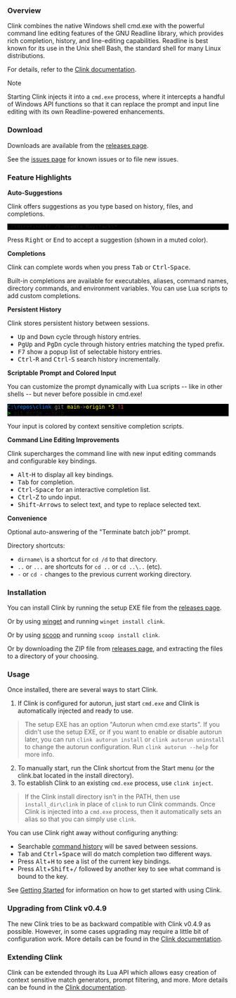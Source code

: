 ### Overview

Clink combines the native Windows shell cmd.exe with the powerful command line editing features of the GNU Readline library, which provides rich completion, history, and line-editing capabilities. Readline is best known for its use in the Unix shell Bash, the standard shell for many Linux distributions.

For details, refer to the [Clink documentation](https://chrisant996.github.io/clink/clink.html).

> [!NOTE]
> Starting Clink injects it into a `cmd.exe` process, where it intercepts a handful of Windows API functions so that it can replace the prompt and input line editing with its own Readline-powered enhancements.

### Download

Downloads are available from the [releases page](https://github.com/chrisant996/clink/releases).

See the [issues page](https://github.com/chrisant996/clink/issues) for known issues or to file new issues.

### Feature Highlights

<div class="promo_box">
<div class="promo_box">
<div class="promo_block">

<p><b>Auto-Suggestions</b></p>

<p>Clink offers suggestions as you type based on history, files, and completions.</p>

<pre style="border-radius:initial;border:initial;background-color:black"><code class="plaintext" style="background-color:black"><span class="color_default">C:\dir><span class="color_executable">findstr</span><span class="cursor">_</span><span class="color_suggestion">/s needle haystack\*</span></span>
</code></pre>

<p>Press <kbd>Right</kbd> or <kbd>End</kbd> to accept a suggestion (shown in a muted color).</p>

</div>
<div class="promo_block">

<p><b>Completions</b></p>

<p>Clink can complete words when you press <kbd>Tab</kbd> or <kbd>Ctrl</kbd>-<kbd>Space</kbd>.</p>

<p>Built-in completions are available for executables, aliases, command names, directory commands, and environment variables.  You can use Lua scripts to add custom completions.</p>

</div>
</div>
<div class="promo_box">
<div class="promo_block">

<p><b>Persistent History</b></p>

<p>Clink stores persistent history between sessions.</p>

<ul>
<li><kbd>Up</kbd> and <kbd>Down</kbd> cycle through history entries.</li>
<li><kbd>PgUp</kbd> and <kbd>PgDn</kbd> cycle through history entries matching the typed prefix.</li>
<li><kbd>F7</kbd> show a popup list of selectable history entries.</li>
<li><kbd>Ctrl</kbd>-<kbd>R</kbd> and <kbd>Ctrl</kbd>-<kbd>S</kbd> search history incrementally.</li>
</ul>

</div>
<div class="promo_block">

<p><b>Scriptable Prompt and Colored Input</b></p>

<p>You can customize the prompt dynamically with Lua scripts -- like in other shells -- but never before possible in cmd.exe!</p>

<pre style="border-radius:initial;border:initial;background-color:black"><code class="plaintext" style="background-color:black"><span class="color_default"><span style="color:#0087ff">C:\repos\clink</span> <span style="color:#888">git</span> <span style="color:#ff0">main</span><span style="color:#888">-></span><span style="color:#ff0">origin *3</span> <span style="color:#f33">!1</span>
<span style="color:#0f0">></span> <span class="color_argmatcher">git</span> <span class="color_arg">merge</span> <span class="color_flag">--help</span><span class="cursor">_</span></span>
</code></pre>

<p>Your input is colored by context sensitive completion scripts.</p>

</div>
</div>
<div class="promo_box">
<div class="promo_block">

<p><b>Command Line Editing Improvements</b></p>

<p>Clink supercharges the command line with new input editing commands and configurable key bindings.</p>

<ul>
<li><kbd>Alt</kbd>-<kbd>H</kbd> to display all key bindings.</li>
<li><kbd>Tab</kbd> for completion.</li>
<li><kbd>Ctrl</kbd>-<kbd>Space</kbd> for an interactive completion list.</li>
<li><kbd>Ctrl</kbd>-<kbd>Z</kbd> to undo input.</li>
<li><kbd>Shift</kbd>-<kbd>Arrows</kbd> to select text, and type to replace selected text.</li>
</ul>

</div>
<div class="promo_block">

<p><b>Convenience</b></p>

<p>Optional auto-answering of the "Terminate batch job?" prompt.</p>

<p>Directory shortcuts:</p>
<ul>
<li><code>dirname\</code> is a shortcut for <code>cd /d</code> to that directory.</li>
<li><code>..</code> or <code>...</code> are shortcuts for <code>cd ..</code> or <code>cd ..\..</code> (etc).</li>
<li><code>-</code> or <code>cd -</code> changes to the previous current working directory.</li>
</ul>

</div>
</div>
</div>

### Installation

You can install Clink by running the setup EXE file from the [releases page](https://github.com/chrisant996/clink/releases).

Or by using [winget](https://learn.microsoft.com/en-us/windows/package-manager/winget/) and running `winget install clink`.

Or by using [scoop](https://scoop.sh/) and running `scoop install clink`.

Or by downloading the ZIP file from [releases page](https://github.com/chrisant996/clink/releases), and extracting the files to a directory of your choosing.

### Usage

Once installed, there are several ways to start Clink.

1. If Clink is configured for autorun, just start `cmd.exe` and Clink is automatically injected and ready to use.

> The setup EXE has an option "Autorun when cmd.exe starts".  If you didn't use the setup EXE, or if you want to enable or disable autorun later, you can run `clink autorun install` or `clink autorun uninstall` to change the autorun configuration.  Run `clink autorun --help` for more info.

2. To manually start, run the Clink shortcut from the Start menu (or the clink.bat located in the install directory).
3. To establish Clink to an existing `cmd.exe` process, use `clink inject`.

> If the Clink install directory isn't in the PATH, then use <code><span class="arg">install_dir</span>\clink</code> in place of `clink` to run Clink commands.  Once Clink is injected into a `cmd.exe` process, then it automatically sets an alias so that you can simply use `clink`.

You can use Clink right away without configuring anything:

- Searchable [command history](#saved-command-history) will be saved between sessions.
- <kbd>Tab</kbd> and <kbd>Ctrl</kbd>+<kbd>Space</kbd> will do match completion two different ways.
- Press <kbd>Alt</kbd>+<kbd>H</kbd> to see a list of the current key bindings.
- Press <kbd>Alt</kbd>+<kbd>Shift</kbd>+<kbd>/</kbd> followed by another key to see what command is bound to the key.

See [Getting Started](https://chrisant996.github.io/clink/clink.html#getting-started) for information on how to get started with using Clink.

### Upgrading from Clink v0.4.9

The new Clink tries to be as backward compatible with Clink v0.4.9 as possible. However, in some cases upgrading may require a little bit of configuration work. More details can be found in the [Clink documentation](https://chrisant996.github.io/clink/clink.html).

### Extending Clink

Clink can be extended through its Lua API which allows easy creation of context sensitive match generators, prompt filtering, and more. More details can be found in the [Clink documentation](https://chrisant996.github.io/clink/clink.html).

